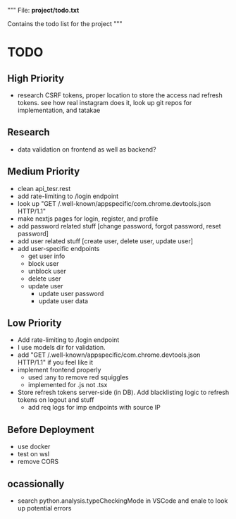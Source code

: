 """
File: **project/todo.txt**

Contains the todo list for the project
"""

# TODO

## High Priority

- research CSRF tokens, proper location to store the access nad refresh tokens. see how real instagram does it, look up git repos for implementation, and tatakae

## Research

- data validation on frontend as well as backend?

## Medium Priority

- clean api_tesr.rest
- add rate-limiting to /login endpoint
- look up "GET /.well-known/appspecific/com.chrome.devtools.json HTTP/1.1"
- make nextjs pages for login, register, and profile
- add password related stuff [change password, forgot password, reset password]
- add user related stuff [create user, delete user, update user]
- add user-specific endpoints
  - get user info
  - block user
  - unblock user
  - delete user
  - update user
    - update user password
    - update user data

## Low Priority

- Add rate-limiting to /login endpoint
- I use models dir for validation.
- add "GET /.well-known/appspecific/com.chrome.devtools.json HTTP/1.1" if you feel like it
- implement frontend properly
  - used :any to remove red squiggles
  - implemented for .js not .tsx
- Store refresh tokens server-side (in DB). Add blacklisting logic to refresh tokens on logout and stuff
  - add req logs for imp endpoints with source IP

## Before Deployment

- use docker
- test on wsl
- remove CORS

## ocassionally

- search python.analysis.typeCheckingMode in VSCode and enale to look up potential errors
